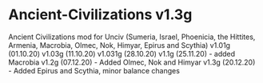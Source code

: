 # Ancient-Civilizations v1.3g
Ancient Civilizations mod for Unciv (Sumeria, Israel, Phoenicia, the Hittites, Armenia, Macrobia, Olmec, Nok, Himyar, Epirus and Scythia)
v1.01g (01.10.20)
v1.03g (11.10.20)
v1.031g (28.10.20)
v1.1g (25.11.20) - added Macrobia
v1.2g (07.12.20) - Added Olmec, Nok and Himyar
v1.3g (20.12.20) - Added Epirus and Scythia, minor balance changes
